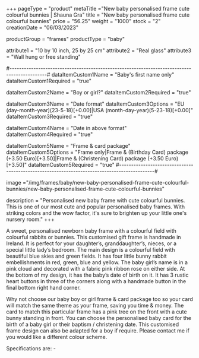 +++
pageType = "product"
metaTitle ="New baby personalised frame cute colourful bunnies | Shauna Gra"
title = "New baby personalised frame cute colourful bunnies"
price = "56.25"
weight = "1000"
stock = "2"
creationDate = "06/03/2023"

productGroup = "frames"
productType = "baby"

attribute1 = "10 by 10 inch, 25 by 25 cm" 
attribute2 = "Real glass"
attribute3 = "Wall hung or free standing"

#---------------------------------------------------------------------------------------------#
dataItemCustom1Name = "Baby's first name only"
dataItemCustom1Required = "true"

dataItemCustom2Name = "Boy or girl?"
dataItemCustom2Required = "true"

dataItemCustom3Name = "Date format"
dataItemCustom3Options = "EU (day-month-year)(23-5-18)[+0.00]|USA (month-day-year)(5-23-18)[+0.00]"
dataItemCustom3Required = "true"

dataItemCustom4Name = "Date in above format"
dataItemCustom4Required = "true"

dataItemCustom5Name = "Frame & card package"
dataItemCustom5Options = "Frame only|Frame & (Birthday Card) package (+3.50 Euro)[+3.50]|Frame & (Christening Card) package (+3.50 Euro)[+3.50]"
dataItemCustom5Required = "true"
#---------------------------------------------------------------------------------------------#

image ="/img/frames/baby/new-baby-personalised-frame-cute-colourful-bunnies/new-baby-personalised-frame-cute-colourful-bunnies"

description = "Personalised new baby frame with cute colourful bunnies. This is one of our most cute and popular personalised baby frames. With striking colors and the wow factor, it's sure to brighten up your little one's nursery room."
+++

A sweet, personalised newborn baby frame with a colourful field with colourful rabbits or bunnies. This customised gift frame is handmade in Ireland. It is perfect for your daughter’s, granddaughter’s, nieces, or a special little lady’s bedroom. The main design is a colourful field with beautiful blue skies and green fields. It has four little bunny rabbit embellishments in red, green, blue and yellow. The baby girl’s name is in a pink cloud and decorated with a fabric pink ribbon rose on either side. At the bottom of my design, it has the baby’s date of birth on it. It has 3 rustic heart buttons in three of the corners along with a handmade button in the final bottom right hand corner.

Why not choose our baby boy or girl frame & card package too so your card will match the same theme as your frame, saving you time & money. The card to match this particular frame has a pink tree on the front with a cute bunny standing in front. You can choose the personalised baby card for the birth of a baby girl or their baptism / christening date. This customised frame design can also be adapted for a boy if require. Please contact me if you would like a different colour scheme.

Specifications are: -
